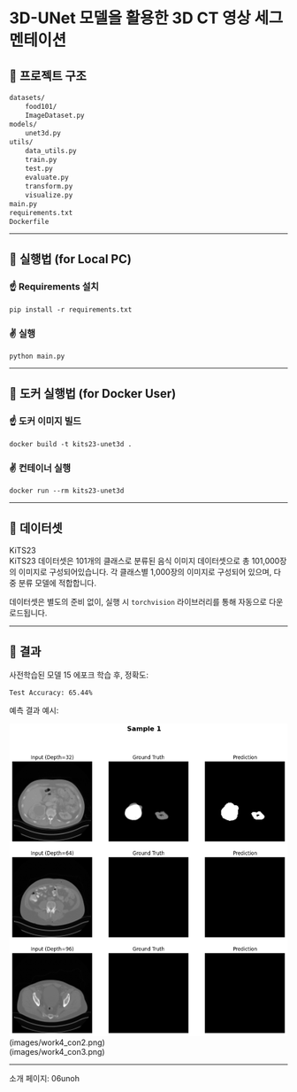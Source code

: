 # 3D-UNet 모델을 활용한 3D CT 영상 세그멘테이션



## 🔹 프로젝트 구조

```
datasets/
    food101/
    ImageDataset.py
models/
    unet3d.py
utils/
    data_utils.py
    train.py
    test.py
    evaluate.py
    transform.py
    visualize.py
main.py
requirements.txt
Dockerfile
```
---
## 🔹 실행법 (for Local PC)

### ☝️ Requirements 설치

```
pip install -r requirements.txt
```

### ✌️ 실행

```
python main.py
```
---
## 🔹 도커 실행법 (for Docker User)

### ☝️ 도커 이미지 빌드

```
docker build -t kits23-unet3d .
```

### ✌️ 컨테이너 실행

```
docker run --rm kits23-unet3d
```

---

## 🔹 데이터셋

KiTS23  
KiTS23 데이터셋은 101개의 클래스로 분류된 음식 이미지 데이터셋으로 총 101,000장의 이미지로 구성되어있습니다. 각 클래스별 1,000장의 이미지로 구성되어 있으며, 다중 분류 모델에 적합합니다.  
  
데이터셋은 별도의 준비 없이, 실행 시 `torchvision` 라이브러리를 통해 자동으로 다운로드됩니다.

---

## 🔹 결과

사전학습된 모델 15 에포크 학습 후, 정확도:

```
Test Accuracy: 65.44%
```

예측 결과 예시:

![샘플 예측 결과](images/work4_con1.png)  
(images/work4_con2.png)  
(images/work4_con3.png)

---
소개 페이지: 
06unoh